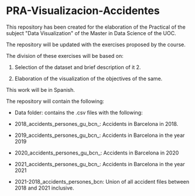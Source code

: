 # PRA-Visualizacion-Accidentes
This repository has been created for the elaboration of the Practical of the subject "Data Visualization" of the Master in Data Science of the UOC.

The repository will be updated with the exercises proposed by the course.

The division of these exercises will be based on:

1. Selection of the dataset and brief description of it 2.

2. Elaboration of the visualization of the objectives of the same.

This work will be in Spanish.

The repository will contain the following:

- Data folder: contains the .csv files with the following:
 
* 2018_accidents_persones_gu_bcn_: Accidents in Barcelona in 2018.

* 2019_accidents_persones_gu_bcn_: Accidents in Barcelona in the year 2019

* 2020_accidents_persones_gu_bcn_: Accidents in Barcelona in 2020

* 2021_accidents_persones_gu_bcn_: Accidents in Barcelona in the year 2021

* 2021-2018_accidents_persones_bcn: Union of all accident files between 2018 and 2021 inclusive.
